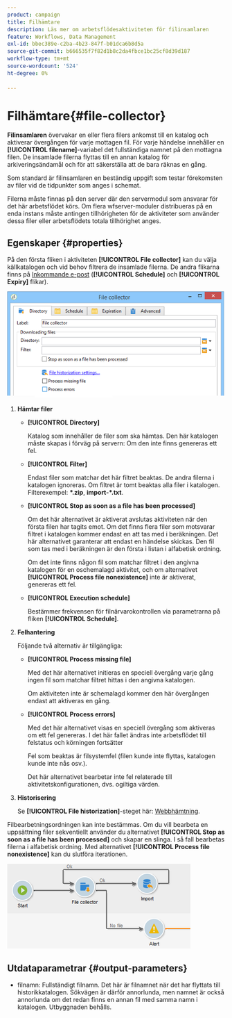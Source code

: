 ```yaml
---
product: campaign
title: Filhämtare
description: Läs mer om arbetsflödesaktiviteten för filinsamlaren
feature: Workflows, Data Management
exl-id: bbec389e-c2ba-4b23-847f-b01dca6b8d5a
source-git-commit: b666535f7f82d1b8c2da4fbce1bc25cf8d39d187
workflow-type: tm+mt
source-wordcount: '524'
ht-degree: 0%

---
```


# Filhämtare{#file-collector}



**Filinsamlaren** övervakar en eller flera filers ankomst till en katalog och aktiverar övergången för varje mottagen fil. För varje händelse innehåller en **[!UICONTROL filename]**-variabel det fullständiga namnet på den mottagna filen. De insamlade filerna flyttas till en annan katalog för arkiveringsändamål och för att säkerställa att de bara räknas en gång.

Som standard är filinsamlaren en beständig uppgift som testar förekomsten av filer vid de tidpunkter som anges i schemat.

Filerna måste finnas på den server där den servermodul som ansvarar för det här arbetsflödet körs. Om flera wfserver-moduler distribueras på en enda instans måste antingen tillhörigheten för de aktiviteter som använder dessa filer eller arbetsflödets totala tillhörighet anges.

## Egenskaper {#properties}

På den första fliken i aktiviteten **[!UICONTROL File collector]** kan du välja källkatalogen och vid behov filtrera de insamlade filerna. De andra flikarna finns på [Inkommande e-post](inbound-emails.md) (**[!UICONTROL Schedule]** och **[!UICONTROL Expiry]** flikar).

![](assets/file_collect_edit.png)

1. **Hämtar filer**

   * **[!UICONTROL Directory]**

     Katalog som innehåller de filer som ska hämtas. Den här katalogen måste skapas i förväg på servern: Om den inte finns genereras ett fel.

   * **[!UICONTROL Filter]**

     Endast filer som matchar det här filtret beaktas. De andra filerna i katalogen ignoreras. Om filtret är tomt beaktas alla filer i katalogen. Filterexempel: **&#42;.zip**, **import-&#42;.txt**.

   * **[!UICONTROL Stop as soon as a file has been processed]**

     Om det här alternativet är aktiverat avslutas aktiviteten när den första filen har tagits emot. Om det finns flera filer som motsvarar filtret i katalogen kommer endast en att tas med i beräkningen. Det här alternativet garanterar att endast en händelse skickas. Den fil som tas med i beräkningen är den första i listan i alfabetisk ordning.

     Om det inte finns någon fil som matchar filtret i den angivna katalogen för en oschemalagd aktivitet, och om alternativet **[!UICONTROL Process file nonexistence]** inte är aktiverat, genereras ett fel.

   * **[!UICONTROL Execution schedule]**

     Bestämmer frekvensen för filnärvarokontrollen via parametrarna på fliken **[!UICONTROL Schedule]**.

1. **Felhantering**

   Följande två alternativ är tillgängliga:

   * **[!UICONTROL Process missing file]**

     Med det här alternativet initieras en speciell övergång varje gång ingen fil som matchar filtret hittas i den angivna katalogen.

     Om aktiviteten inte är schemalagd kommer den här övergången endast att aktiveras en gång.

   * **[!UICONTROL Process errors]**

     Med det här alternativet visas en speciell övergång som aktiveras om ett fel genereras. I det här fallet ändras inte arbetsflödet till felstatus och körningen fortsätter

     Fel som beaktas är filsystemfel (filen kunde inte flyttas, katalogen kunde inte nås osv.).

     Det här alternativet bearbetar inte fel relaterade till aktivitetskonfigurationen, dvs. ogiltiga värden.

1. **Historisering**

   Se **[!UICONTROL File historization]**-steget här: [Webbhämtning](web-download.md).

Filbearbetningsordningen kan inte bestämmas. Om du vill bearbeta en uppsättning filer sekventiellt använder du alternativet **[!UICONTROL Stop as soon as a file has been processed]** och skapar en slinga. I så fall bearbetas filerna i alfabetisk ordning. Med alternativet **[!UICONTROL Process file nonexistence]** kan du slutföra iterationen.

![](assets/file_collect_loop.png)

## Utdataparametrar {#output-parameters}

* filnamn: Fullständigt filnamn. Det här är filnamnet när det har flyttats till historikkatalogen. Sökvägen är därför annorlunda, men namnet är också annorlunda om det redan finns en annan fil med samma namn i katalogen. Utbyggnaden behålls.
